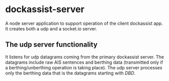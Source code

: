 # dockassist-server
A node server application to support operation of the client dockassist app. It creates both a udp and a socket.io server.

## The udp server functionality
It listens for udp datagrams coming from the primary dockassist server. The datagrams include raw AIS sentences and berthing data (transmitted only if a berthing/unberthing operation is taking place). The udp server processes only the berthing data that is the datagrams starting with $DBD$.

